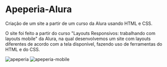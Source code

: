 # Apeperia-Alura
Criação de um site a partir de um curso da Alura usando HTML e CSS.

O site foi feito a partir do curso "Layouts Responsivos: trabalhando com layouts mobile" da Alura, na qual desenvolvemos um site com layouts diferentes de acordo com
a tela disponível, fazendo uso de ferramentas do HTML e do CSS.



![apeperia](https://user-images.githubusercontent.com/95759405/167203619-94d31f2c-157a-4684-abae-2380ae6a2352.gif) ![apeperia-mobile](https://user-images.githubusercontent.com/95759405/167204505-a3d2a4dc-3f7c-4552-9c0b-9d96f658fb27.gif)



